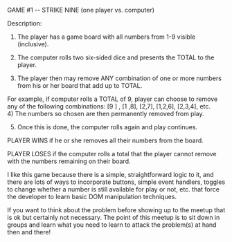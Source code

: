 GAME #1  -- STRIKE NINE (one player vs. computer)

Description:

1) The player has a game board with all numbers from 1-9 visible (inclusive). 

2) The computer rolls two six-sided dice and presents the TOTAL to the player.

3) The player then may remove ANY combination of one or more numbers from his or her board that add up to TOTAL. 

For example, if computer rolls a TOTAL of  9, player can choose to remove any of the following combinations:  [9 ] , [1 ,8], [2,7], [1,2,6], [2,3,4], etc.  
4) The numbers so chosen are then permanently removed from play. 

5) Once this is done, the computer rolls again and play continues.

PLAYER WINS if he or she removes all their numbers from the board.

PLAYER LOSES if the computer rolls a total that the player cannot remove with the numbers remaining on their board.

I like this game because there is a simple, straightforward logic to it, and there are lots of ways to incorporate buttons, simple event handlers, toggles to change whether a number is still available for play or not, etc. that force the developer to learn basic DOM manipulation techniques.

If you want to think about the problem before showing up to the meetup that is ok but certainly not necessary. The point of this meetup is to sit down in groups and learn what you need to learn to attack the problem(s) at hand then and there!  